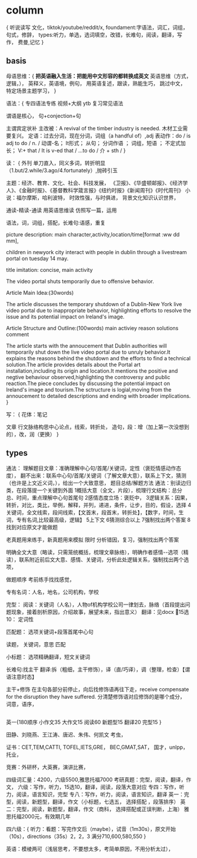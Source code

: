 
# column
{
        听说读写
        文化，tiktok/youtube/reddit/x,
        foundament:字语法，词汇，词组，句式，修辞，
        types:听力，单选，选词填空，改错，长难句，阅读，翻译，写作，
        费曼,记忆
}




## basis

母语思维：{
**把英语融入生活：把能用中文形容的都转换成英文**
英语思维（方式，逻辑，），
英释义，英语境，例句，
用英语复述，跟读，熟能生巧，
跳过中文，
特定场景主题学习，
}

语法：{
专四语法专练
视频+大纲
ytb
复习常见语法


谓语是核心，
句+conjection+句

主谓宾定状补
主改被：A revival of the timber industry is needed. 木材工业需要复兴。
定语：过去分词，现在分词，词组（a handful of）,adj
表动作：do / is adj to do / n. /
动谓-名； It形式； 从句； 分词作语 ； 词组，短语 ； 不定式加长； 
V:+ that /  It is v-ed that / ...to do / 介 + sth / 
}


读：
{
外刊
单刀直入，同义多词，转折明显（1.but/2.while/3.ago/4.fortunately）,抛砖引玉

主题：经济、教育、文化、社会、科技发展，
《卫报》、《华盛顿邮报》、《经济学人》、《金融时报》、《基督教科学箴言报》《纽约时报》《新闻周刊》《时代周刊》
小说：福尔摩斯，哈利波特，
时效性强，与时俱进，
背景文化知识认识世界，

通读-精读-通读
用英语思维读
仿照写一篇，运用

语法，词，词组，搭配，长难句:语感，重复

picture description:
main character,activity,location/time[format :ww dd mm],

children in newyork city interact with people in dublin through a livestream portal on tuesday 14 may.

title imitation:
concise,
main activity

The video portal shuts temporarily due to offensive behavior.

Article Main Idea:(30words)

The article discusses the temporary shutdown of a Dublin-New York live video portal due to inappropriate behavior, highlighting efforts to resolve the issue and its potential impact on Ireland's image.

Article Structure and Outline:(100words)
main activiey
reason
solutions
comment

The article starts with the annoucement that Dublin authorities will temporarily shut down the live video portal due to unruly behavior.It explains the reasons behind the shutdown and the efforts to find a technical solution.The article provides details about the Portal art installation,including its origin and location.It mentions the positive and negtive behaviour observed,highlighting the controversy and public reaction.The piece concludes by discussing the potential impact on Ireland's image and tourism.The sctructure is logial,moving from the annoucement to detailed descriptions and ending with broader implications.
}


写：
{
花体：笔记

文章
行文脉络构思中心论点，线索，转折处，
造句，段：增（加上第一次没想到的），改，润（更换）
}

## types

通法：
理解题目文章：准确理解中心句/首尾/关键词，定性（褒贬情感动作态度），
翻不出来：联系中心句/首尾/关键词（了解文章大意），联系上下文，猜测（也许是上文近义词，），给出一个大致意思，
题目总结/解题方法
通法：别读边归类，在段落提一个关键到外面
1概括大意（全文，片段），梳理行文结构：总分总、时间，重点理解中心句首尾句
2感情态度立场：褒贬中，
3逻辑关系：因果，转折，对比，类比，举例，解释，并列，递进，条件，让步，目的，假设，选择
4关键词，全文线索，段间线索，【文首末，段首末，转折处】，【数字，时间，生词，专有名词,比较最高级，逻辑】
5上下文
6猜测综合以上
7强制找出两个答案
8找到对应原文才能做题

老真题用来练手，新真题用来模拟
限时
分析错因，复习，强制找出两个答案

明确全文大意（略读，只需笼统概括，梳理文章脉络），明确作者感情--选项（精读），联系附近前后文大意、感情、关键词，分析此处逻辑关系，强制找出两个选项，

做题顺序
考前练手找找感觉，

专有名词：人名，地名，公司机构，学校



完型：
阅读：关键词（人名），人物of机构学校公司一律划去，脉络（首段提出问题现象，接着剖析原因，介绍故事，展望未来，指出意义）
翻译：见docx
15选10：
定词性

匹配题：
选项关键词+段落首尾中心句

读题，
关键词，意思
匹配


小标题：
选项精确翻译，短文关键词


长难句:找主干
翻译:拆（粗细，主干修饰），译（直/巧译），调（整理，检查）【谓语注意时态】

主干+修饰
在主句各部分前停止，向后找修饰语再往下走，receive compensate for the disruption they have suffered.
分清楚修饰语对应修饰的是哪个成分，
词意，语序， 

##

英一{180顺序
        小作文35
        大作文15
        阅读60
        新题型15
        翻译20
        完型15
}

田静、刘晓燕、王江涛、唐迟、朱伟、何凯文
考虫，

证书：CET,TEM,CATTI,
TOFEL,IETS,GRE，
BEC,GMAT,SAT，
国才，unlpp，托业，

竞赛：外研杯，大英赛，演讲比赛，
 
四级词汇量：4200，六级5500,雅思托福7000
考研真题：完型，阅读，翻译，作文，
六级：写作，听力，15选10，翻译，阅读，段落大意对应
专四：写作，听力，阅读，语言知识，完型
专八：写作，听力，阅读，语言知识，翻译
英一：完型，阅读，新题型，翻译，作文（小标题，七选五， 选择搭配 ，段落排序）
英二：完型，阅读，新题型，翻译，作文（商科， 选择搭配或正误判断，上海）
雅思托福2000元，有效期几年


四六级：{
听力：看题：写完作文后（maybe），试音（1m30s），原文开始（10s），directions（35s）2，2，3
满分710,600,580,550
}

英语：模棱两可（浅层思考，不要想太多，考简单原因，不用分析太过），